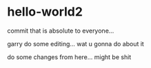 # hello-world2
commit that is absolute to everyone...

garry do some editing... wat u gonna do about it

do some changes from here... might be shit